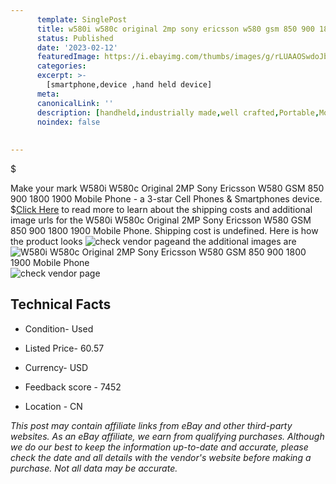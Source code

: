 ```yaml
---
      template: SinglePost
      title: w580i w580c original 2mp sony ericsson w580 gsm 850 900 1800 1900 mobile phone
      status: Published
      date: '2023-02-12'
      featuredImage: https://i.ebayimg.com/thumbs/images/g/rLUAAOSwdoJbMeYc/s-l225.jpg
      categories: 
      excerpt: >-
        [smartphone,device ,hand held device]
      meta:
      canonicalLink: ''
      description: [handheld,industrially made,well crafted,Portable,Mobile,Compact,Convenient,Lightweight,Maneuverable,Man-portable,Miniature,Carriable,Hand-held,Light,Holdable,Transportable,Mobile device,Pocket-sized,On-the-go,Wireless,Cordless,Compact size,Convenient size, smartphone,device ,hand held device]
      noindex: false
      
        
---
```

$

Make your mark W580i W580c Original 2MP Sony Ericsson W580 GSM 850 900 1800 1900 Mobile Phone - a 3-star Cell Phones & Smartphones device.
$[Click Here](https://www.ebay.com/itm/334006477929?hash=item4dc4566469%3Ag%3ArLUAAOSwdoJbMeYc&mkevt=1&mkcid=1&mkrid=711-53200-19255-0&campid=%253CePNCampaignId%253E&customid=%253CreferenceId%253E&toolid=10049) to read more to learn about the shipping costs and additional image urls for the W580i W580c Original 2MP Sony Ericsson W580 GSM 850 900 1800 1900 Mobile Phone. Shipping cost is undefined. Here is how the product looks ![check vendor page](https://i.ebayimg.com/thumbs/images/g/rLUAAOSwdoJbMeYc/s-l225.jpg)and the additional images are![W580i W580c Original 2MP Sony Ericsson W580 GSM 850 900 1800 1900 Mobile Phone](https://i.ebayimg.com/images/g/rLUAAOSwdoJbMeYc/s-l960.jpg)![check vendor page](https://origin-galleryplus.ebayimg.com/ws/web/334006477929_2_0_1/225x225.jpg,https://origin-galleryplus.ebayimg.com/ws/web/334006477929_3_0_1/225x225.jpg,https://origin-galleryplus.ebayimg.com/ws/web/334006477929_4_0_1/225x225.jpg,https://origin-galleryplus.ebayimg.com/ws/web/334006477929_5_0_1/225x225.jpg,https://origin-galleryplus.ebayimg.com/ws/web/334006477929_6_0_1/225x225.jpg,https://origin-galleryplus.ebayimg.com/ws/web/334006477929_7_0_1/225x225.jpg)



 ## Technical Facts 



     
      

 - Condition- Used 


      

 - Listed Price- 60.57 


      

 - Currency- USD 


      

 - Feedback score - 7452 


      

 - Location - CN 


      
      

 *_This post may contain affiliate links from eBay and other third-party websites. As an eBay affiliate, we earn from qualifying purchases. Although we do our best to keep the information up-to-date and accurate, please check the date and all details with the vendor's website before making a purchase. Not all data may be accurate._*







